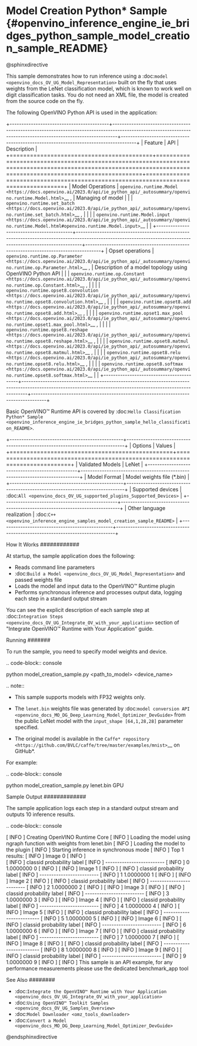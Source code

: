 # Model Creation Python* Sample {#openvino_inference_engine_ie_bridges_python_sample_model_creation_sample_README}

@sphinxdirective

This sample demonstrates how to run inference using a :doc:`model <openvino_docs_OV_UG_Model_Representation>` built on the fly that uses weights from the LeNet classification model, which is known to work well on digit classification tasks. You do not need an XML file, the model is created from the source code on the fly.

The following OpenVINO Python API is used in the application:

+------------------------------------------+--------------------------------------------------------------------------------------------------------------------------------------------------------------+------------------------------------------------------------------------------------+
| Feature                                  | API                                                                                                                                                          | Description                                                                        |
+==========================================+==============================================================================================================================================================+====================================================================================+
| Model Operations                         | `openvino.runtime.Model <https://docs.openvino.ai/2023.0/api/ie_python_api/_autosummary/openvino.runtime.Model.html>`__ ,                                    | Managing of model                                                                  |
|                                          | `openvino.runtime.set_batch <https://docs.openvino.ai/2023.0/api/ie_python_api/_autosummary/openvino.runtime.set_batch.html>`__ ,                            |                                                                                    |
|                                          | `openvino.runtime.Model.input <https://docs.openvino.ai/2023.0/api/ie_python_api/_autosummary/openvino.runtime.Model.html#openvino.runtime.Model.input>`__   |                                                                                    |
+------------------------------------------+--------------------------------------------------------------------------------------------------------------------------------------------------------------+------------------------------------------------------------------------------------+
| Opset operations                         | `openvino.runtime.op.Parameter <https://docs.openvino.ai/2023.0/api/ie_python_api/_autosummary/openvino.runtime.op.Parameter.html>`__ ,                      | Description of a model topology using OpenVINO Python API                          |
|                                          | `openvino.runtime.op.Constant <https://docs.openvino.ai/2023.0/api/ie_python_api/_autosummary/openvino.runtime.op.Constant.html>`__ ,                        |                                                                                    |
|                                          | `openvino.runtime.opset8.convolution <https://docs.openvino.ai/2023.0/api/ie_python_api/_autosummary/openvino.runtime.opset8.convolution.html>`__ ,          |                                                                                    |
|                                          | `openvino.runtime.opset8.add <https://docs.openvino.ai/2023.0/api/ie_python_api/_autosummary/openvino.runtime.opset8.add.html>`__ ,                          |                                                                                    |
|                                          | `openvino.runtime.opset1.max_pool <https://docs.openvino.ai/2023.0/api/ie_python_api/_autosummary/openvino.runtime.opset1.max_pool.html>`__ ,                |                                                                                    |
|                                          | `openvino.runtime.opset8.reshape <https://docs.openvino.ai/2023.0/api/ie_python_api/_autosummary/openvino.runtime.opset8.reshape.html>`__ ,                  |                                                                                    |
|                                          | `openvino.runtime.opset8.matmul <https://docs.openvino.ai/2023.0/api/ie_python_api/_autosummary/openvino.runtime.opset8.matmul.html>`__ ,                    |                                                                                    |
|                                          | `openvino.runtime.opset8.relu <https://docs.openvino.ai/2023.0/api/ie_python_api/_autosummary/openvino.runtime.opset8.relu.html>`__ ,                        |                                                                                    |
|                                          | `openvino.runtime.opset8.softmax <https://docs.openvino.ai/2023.0/api/ie_python_api/_autosummary/openvino.runtime.opset8.softmax.html>`__                    |                                                                                    |
+------------------------------------------+--------------------------------------------------------------------------------------------------------------------------------------------------------------+------------------------------------------------------------------------------------+

Basic OpenVINO™ Runtime API is covered by :doc:`Hello Classification Python* Sample <openvino_inference_engine_ie_bridges_python_sample_hello_classification_README>`.

+------------------------------------------------+-----------------------------------------------------------------------------+
| Options                                        | Values                                                                      |
+================================================+=============================================================================+
| Validated Models                               | LeNet                                                                       |
+------------------------------------------------+-----------------------------------------------------------------------------+
| Model Format                                   | Model weights file (\*.bin)                                                 |
+------------------------------------------------+-----------------------------------------------------------------------------+
| Supported devices                              | :doc:`All <openvino_docs_OV_UG_supported_plugins_Supported_Devices>`        |
+------------------------------------------------+-----------------------------------------------------------------------------+
| Other language realization                     | :doc:`C++ <openvino_inference_engine_samples_model_creation_sample_README>` |
+------------------------------------------------+-----------------------------------------------------------------------------+

How It Works
############

At startup, the sample application does the following:

- Reads command line parameters
- :doc:`Build a Model <openvino_docs_OV_UG_Model_Representation>` and passed weights file
- Loads the model and input data to the OpenVINO™ Runtime plugin
- Performs synchronous inference and processes output data, logging each step in a standard output stream


You can see the explicit description of each sample step at :doc:`Integration Steps <openvino_docs_OV_UG_Integrate_OV_with_your_application>` section of "Integrate OpenVINO™ Runtime with Your Application" guide.

Running
#######

To run the sample, you need to specify model weights and device.

.. code-block:: console
   
   python model_creation_sample.py <path_to_model> <device_name>

.. note::
   
   - This sample supports models with FP32 weights only.
   
   - The ``lenet.bin`` weights file was generated by :doc:`model conversion API <openvino_docs_MO_DG_Deep_Learning_Model_Optimizer_DevGuide>` from the public LeNet model with the ``input_shape [64,1,28,28]`` parameter specified.  
   
   - The original model is available in the `Caffe* repository <https://github.com/BVLC/caffe/tree/master/examples/mnist>`__ on GitHub\*.

For example:

.. code-block:: console
   
   python model_creation_sample.py lenet.bin GPU

Sample Output
#############

The sample application logs each step in a standard output stream and outputs 10 inference results.

.. code-block:: console
   
   [ INFO ] Creating OpenVINO Runtime Core
   [ INFO ] Loading the model using ngraph function with weights from lenet.bin
   [ INFO ] Loading the model to the plugin
   [ INFO ] Starting inference in synchronous mode
   [ INFO ] Top 1 results: 
   [ INFO ] Image 0
   [ INFO ]        
   [ INFO ] classid probability label
   [ INFO ] -------------------------
   [ INFO ] 0       1.0000000   0
   [ INFO ]
   [ INFO ] Image 1
   [ INFO ]
   [ INFO ] classid probability label
   [ INFO ] -------------------------
   [ INFO ] 1       1.0000000   1
   [ INFO ]
   [ INFO ] Image 2
   [ INFO ] 
   [ INFO ] classid probability label
   [ INFO ] -------------------------
   [ INFO ] 2       1.0000000   2
   [ INFO ]
   [ INFO ] Image 3
   [ INFO ]
   [ INFO ] classid probability label
   [ INFO ] -------------------------
   [ INFO ] 3       1.0000000   3
   [ INFO ]
   [ INFO ] Image 4
   [ INFO ]
   [ INFO ] classid probability label
   [ INFO ] -------------------------
   [ INFO ] 4       1.0000000   4
   [ INFO ]
   [ INFO ] Image 5
   [ INFO ]
   [ INFO ] classid probability label
   [ INFO ] -------------------------
   [ INFO ] 5       1.0000000   5
   [ INFO ]
   [ INFO ] Image 6
   [ INFO ]
   [ INFO ] classid probability label
   [ INFO ] -------------------------
   [ INFO ] 6       1.0000000   6
   [ INFO ]
   [ INFO ] Image 7
   [ INFO ]
   [ INFO ] classid probability label
   [ INFO ] -------------------------
   [ INFO ] 7       1.0000000   7
   [ INFO ]
   [ INFO ] Image 8
   [ INFO ]
   [ INFO ] classid probability label
   [ INFO ] -------------------------
   [ INFO ] 8       1.0000000   8
   [ INFO ]
   [ INFO ] Image 9
   [ INFO ]
   [ INFO ] classid probability label
   [ INFO ] -------------------------
   [ INFO ] 9       1.0000000   9
   [ INFO ]
   [ INFO ] This sample is an API example, for any performance measurements please use the dedicated benchmark_app tool

See Also
########

- :doc:`Integrate the OpenVINO™ Runtime with Your Application <openvino_docs_OV_UG_Integrate_OV_with_your_application>`
- :doc:`Using OpenVINO™ Toolkit Samples <openvino_docs_OV_UG_Samples_Overview>`
- :doc:`Model Downloader <omz_tools_downloader>`
- :doc:`Convert a Model <openvino_docs_MO_DG_Deep_Learning_Model_Optimizer_DevGuide>`

@endsphinxdirective

